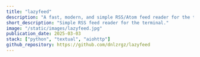 ```yaml
---
title: "lazyfeed"
description: "A fast, modern, and simple RSS/Atom feed reader for the terminal written in pure Python."
short_description: "Simple RSS feed reader for the terminal."
image: "/static/images/lazyfeed.jpg"
publication_date: 2025-03-03
stack: ["python", "textual", "aiohttp"]
github_repository: https://github.com/dnlzrgz/lazyfeed
---
```

